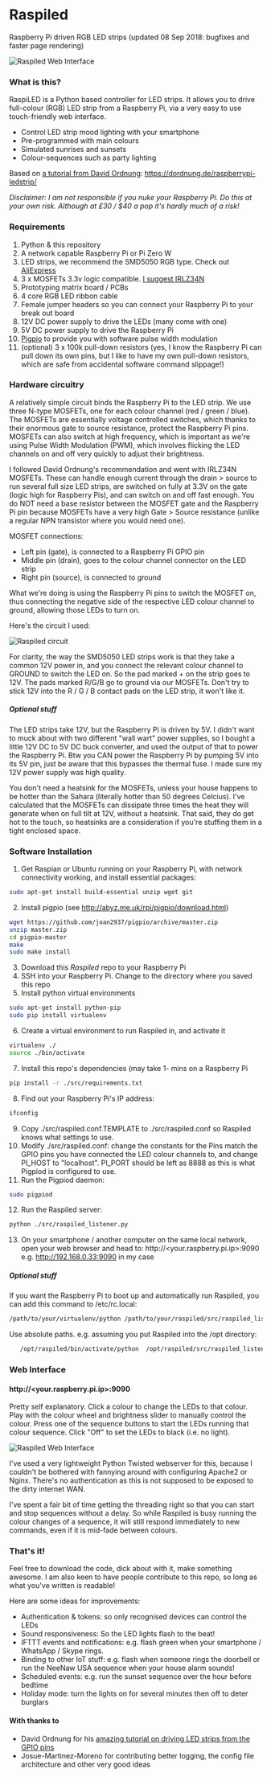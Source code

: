 # Raspiled #

Raspberry Pi driven RGB LED strips (updated 08 Sep 2018: bugfixes and faster page rendering)

![Raspiled Web Interface](https://github.com/michaeljtbrooks/raspiled/blob/master/docs/Raspiled_web_interface.png)

### What is this? ###
RaspiLED is a Python based controller for LED strips. It allows you to drive full-colour (RGB) LED strip from a Raspberry Pi, via a very easy to use touch-friendly web interface.

* Control LED strip mood lighting with your smartphone
* Pre-programmed with main colours
* Simulated sunrises and sunsets
* Colour-sequences such as party lighting

Based on [a tutorial from David Ordnung](https://dordnung.de/raspberrypi-ledstrip/): https://dordnung.de/raspberrypi-ledstrip/

*Disclaimer: I am not responsible if you nuke your Raspberry Pi. Do this at your own risk. Although at £30 / $40 a pop it's hardly much of a risk!*

### Requirements ###
1. Python & this repository
2. A network capable Raspberry Pi or Pi Zero W
3. LED strips, we recommend the SMD5050 RGB type. Check out [AliExpress](https://www.aliexpress.com/wholesale?SearchText=smd5050)
4. 3 x MOSFETs 3.3v logic compatible. [I suggest IRLZ34N](https://www.aliexpress.com/wholesale?SearchText=IRLZ34N)
5. Prototyping matrix board / PCBs
6. 4 core RGB LED ribbon cable
7. Female jumper headers so you can connect your Raspberry Pi to your break out board
8. 12V DC power supply to drive the LEDs (many come with one)
9. 5V DC power supply to drive the Raspberry Pi
10. [Pigpio](http://abyz.me.uk/rpi/pigpio/index.html) to provide you with software pulse width modulation
11. (optional) 3 x 100k pull-down resistors (yes, I know the Raspberry Pi can pull down its own pins, but I like to have my own pull-down resistors, which are safe from accidental software command slippage!)


### Hardware circuitry ###
A relatively simple circuit binds the Raspberry Pi to the LED strip. We use three N-type MOSFETs, one for each colour channel (red / green / blue). The MOSFETs are essentially voltage controlled switches, which thanks to their enormous gate to source resistance, protect the Raspberry Pi pins. MOSFETs can also switch at high frequency, which is important as we're using Pulse Width Modulation (PWM), which involves flicking the LED channels on and off very quickly to adjust their brightness.

I followed David Ordnung's recommendation and went with IRLZ34N MOSFETs. These can handle enough current through the drain > source to run several full size LED strips, are switched on fully at 3.3V on the gate (logic high for Raspberry Pis), and can switch on and off fast enough. You do NOT need a base resistor between the MOSFET gate and the Raspberry Pi pin because MOSFETs have a very high Gate > Source resistance (unlike a regular NPN transistor where you would need one).

MOSFET connections:
* Left pin (gate), is connected to a Raspberry Pi GPIO pin
* Middle pin (drain), goes to the colour channel connector on the LED strip
* Right pin (source), is connected to ground

What we're doing is using the Raspberry Pi pins to switch the MOSFET on, thus connecting the negative side of the respective LED colour channel to ground, allowing those LEDs to turn on.

Here's the circuit I used:

![Raspiled circuit](https://github.com/michaeljtbrooks/raspiled/blob/master/docs/Raspiled_breakout_circuit.png)

For clarity, the way the SMD5050 LED strips work is that they take a common 12V power in, and you connect the relevant colour channel to GROUND to switch the LED on. So the pad marked + on the strip goes to 12V. The pads marked R/G/B go to ground via our MOSFETs. Don't try to stick 12V into the R / G / B contact pads on the LED strip, it won't like it.

##### Optional stuff #####
The LED strips take 12V, but the Raspberry Pi is driven by 5V. I didn't want to muck about with two different "wall wart" power supplies, so I bought a little 12V DC to 5V DC buck converter, and used the output of that to power the Raspberry Pi. Btw you CAN power the Raspberry Pi by pumping 5V into its 5V pin, just be aware that this bypasses the thermal fuse. I made sure my 12V power supply was high quality.

You don't need a heatsink for the MOSFETs, unless your house happens to be hotter than the Sahara (literally hotter than 50 degrees Celcius). I've calculated that the MOSFETs can dissipate three times the heat they will generate when on full tilt at 12V, without a heatsink. That said, they do get hot to the touch, so heatsinks are a consideration if you're stuffing them in a tight enclosed space.


### Software Installation ###
1. Get Raspian or Ubuntu running on your Raspberry Pi, with network connectivity working, and install essential packages:
```bash
sudo apt-get install build-essential unzip wget git
```
2. Install pigpio (see http://abyz.me.uk/rpi/pigpio/download.html)
```bash
wget https://github.com/joan2937/pigpio/archive/master.zip
unzip master.zip
cd pigpio-master
make
sudo make install
```
3. Download this *Raspiled* repo to your Raspberry Pi
4. SSH into your Raspberry Pi. Change to the directory where you saved this repo
5. Install python virtual environments
```bash
sudo apt-get install python-pip 
sudo pip install virtualenv
```
6. Create a virtual environment to run Raspiled in, and activate it
```bash
virtualenv ./
source ./bin/activate
```
7. Install this repo's dependencies (may take 1- mins on a Raspberry Pi
```bash
pip install -r ./src/requirements.txt
```
8. Find out your Raspberry Pi's IP address:
```bash
ifconfig
```
9. Copy ./src/raspiled.conf.TEMPLATE to ./src/raspiled.conf so Raspiled knows what settings to use.
10. Modify ./src/raspiled.conf: change the constants for the Pins match the GPIO pins you have connected the LED colour channels to, and change PI_HOST to "localhost". PI_PORT should be left as 8888 as this is what Pigpiod is configured to use.
11. Run the Pigpiod daemon:
```bash
sudo pigpiod
```
12. Run the Raspiled server:
```bash
python ./src/raspiled_listener.py
```
13. On your smartphone / another computer on the same local network, open your web browser and head to: http://<your.raspberry.pi.ip>:9090 e.g. http://192.168.0.33:9090 in my case

##### Optional stuff #####
If you want the Raspberry Pi to boot up and automatically run Raspiled, you can add this command to /etc/rc.local:
```bash
/path/to/your/virtualenv/python /path/to/your/raspiled/src/raspiled_listener.py
```
Use absolute paths. e.g. assuming you put Raspiled into the /opt directory:
```bash
   /opt/raspiled/bin/activate/python  /opt/raspiled/src/raspiled_listener.py
```

### Web Interface ###
#### http://<your.raspberry.pi.ip>:9090 ####

Pretty self explanatory. Click a colour to change the LEDs to that colour. Play with the colour wheel and brightness slider to manually control the colour. Press one of the sequence buttons to start the LEDs running that colour sequence. Click "Off" to set the LEDs to black (i.e. no light).

![Raspiled Web Interface](https://github.com/michaeljtbrooks/raspiled/blob/master/docs/Raspiled_web_interface.png)

I've used a very lightweight Python Twisted webserver for this, because I couldn't be bothered with fannying around with configuring Apache2 or Nginx. There's no authentication as this is not supposed to be exposed to the dirty internet WAN.

I've spent a fair bit of time getting the threading right so that you can start and stop sequences without a delay. So while Raspiled is busy running the colour changes of a sequence, it will still respond immediately to new commands, even if it is mid-fade between colours. 


### That's it! ###
Feel free to download the code, dick about with it, make something awesome. I am also keen to have people contribute to this repo, so long as what you've written is readable!

Here are some ideas for improvements:
* Authentication & tokens: so only recognised devices can control the LEDs
* Sound responsiveness: So the LED lights flash to the beat!
* IFTTT events and notifications: e.g. flash green when your smartphone / WhatsApp / Skype rings.
* Binding to other IoT stuff: e.g. flash when someone rings the doorbell or run the NeeNaw USA sequence when your house alarm sounds!
* Scheduled events: e.g. run the sunset sequence over the hour before bedtime
* Holiday mode: turn the lights on for several minutes then off to deter burglars


#### With thanks to ####
* David Ordnung for his [amazing tutorial on driving LED strips from the GPIO pins](https://dordnung.de/raspberrypi-ledstrip/)
* Josue-Martinez-Moreno for contributing better logging, the config file architecture and other very good ideas
